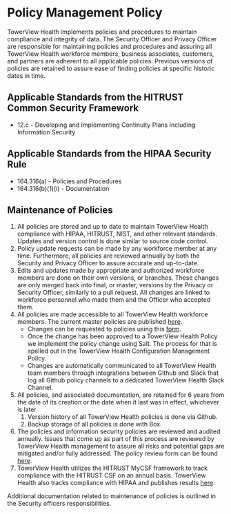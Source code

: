 # Policy Management Policy

TowerView Health implements policies and procedures to maintain compliance and integrity of data. The Security Officer and Privacy Officer are responsible for maintaining policies and procedures and assuring all TowerView Health workforce members, business associates, customers, and partners are adherent to all applicable policies. Previous versions of policies are retained to assure ease of finding policies at specific historic dates in time.

## Applicable Standards from the HITRUST Common Security Framework

* 12.c - Developing and Implementing Continuity Plans Including Information Security

## Applicable Standards from the HIPAA Security Rule

* 164.316(a) - Policies and Procedures
* 164.316(b)(1)(i) - Documentation

## Maintenance of Policies

1. All policies are stored and up to date to maintain TowerView Health compliance with HIPAA, HITRUST, NIST, and other relevant standards. Updates and version control is done similar to source code control.
2. Policy update requests can be made by any workforce member at any time. Furthermore, all policies are reviewed annually by both the Security and Privacy Officer to assure accurate and up-to-date.
3. Edits and updates made by appropriate and authorized workforce members are done on their own versions, or branches. These changes are only merged back into final, or master, versions by the Privacy or Security Officer, similarly to a pull request. All changes are linked to workforce personnel who made them and the Officer who accepted them.
4. All policies are made accessible to all TowerView Health workforce members. The current master policies are published [here](https://towerviewhealth.com/policy/).
	* Changes can be requested to policies using this [form](https://docs.google.com/a/towerviewhealth.com/forms/d/1sJ_8DcbbW8i2i85pqXU7JrjHLFYBhFj_TP5uAG4QFZE/viewform).
	* Once the change has been approved to a TowerView Health Policy we implement the policy change using Salt. The process for that is spelled out in the TowerView Health Configuration Management Policy.
	* Changes are automatically communicated to all TowerView Health team members through integrations between Github and Slack that log all Github policy channels to a dedicated TowerView Health Slack Channel.
5. All policies, and associated documentation, are retained for 6 years from the date of its creation or the date when it last was in effect, whichever is later
	1. Version history of all TowerView Health policies is done via Github.
	2. Backup storage of all policies is done with Box.
6. The policies and information security policies are reviewed and audited annually. Issues that come up as part of this process are reviewed by TowerView Health management to assure all risks and potential gaps are mitigated and/or fully addressed. The policy review form can be found [here](https://docs.google.com/a/towerviewhealth.com/forms/d/1kuyIYA-Z-tmRdfMwrVMl59BujIy9y1dyjMSd8_Wy760/viewform).
7. TowerView Health utilizes the HITRUST MyCSF framework to track compliance with the HITRUST CSF on an annual basis. TowerView Health also tracks compliance with HIPAA and publishes results [here](https://towerviewhealth.com/hipaa/).

Additional documentation related to maintenance of policies is outlined in the Security officers responsibilities.
